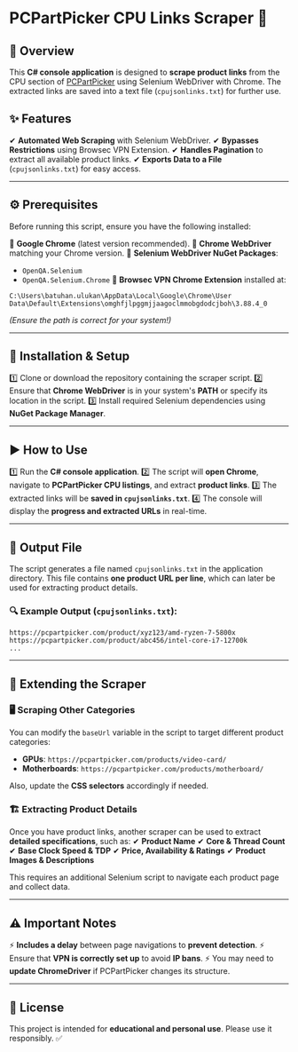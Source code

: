 # PCPartPicker CPU Links Scraper 🚀

## 📌 Overview
This **C# console application** is designed to **scrape product links** from the CPU section of [PCPartPicker](https://pcpartpicker.com/products/cpu/) using Selenium WebDriver with Chrome. The extracted links are saved into a text file (`cpujsonlinks.txt`) for further use.

## ✨ Features
✔ **Automated Web Scraping** with Selenium WebDriver.
✔ **Bypasses Restrictions** using Browsec VPN Extension.
✔ **Handles Pagination** to extract all available product links.
✔ **Exports Data to a File** (`cpujsonlinks.txt`) for easy access.

---

## ⚙ Prerequisites
Before running this script, ensure you have the following installed:

🔹 **Google Chrome** (latest version recommended).
🔹 **Chrome WebDriver** matching your Chrome version.
🔹 **Selenium WebDriver NuGet Packages**:
  - `OpenQA.Selenium`
  - `OpenQA.Selenium.Chrome`
🔹 **Browsec VPN Chrome Extension** installed at:
```
C:\Users\batuhan.ulukan\AppData\Local\Google\Chrome\User Data\Default\Extensions\omghfjlpggmjjaagoclmmobgdodcjboh\3.88.4_0
```
*(Ensure the path is correct for your system!)*

---

## 🚀 Installation & Setup
1️⃣ Clone or download the repository containing the scraper script.
2️⃣ Ensure that **Chrome WebDriver** is in your system's **PATH** or specify its location in the script.
3️⃣ Install required Selenium dependencies using **NuGet Package Manager**.

---

## ▶️ How to Use
1️⃣ Run the **C# console application**.
2️⃣ The script will **open Chrome**, navigate to **PCPartPicker CPU listings**, and extract **product links**.
3️⃣ The extracted links will be **saved in `cpujsonlinks.txt`**.
4️⃣ The console will display the **progress and extracted URLs** in real-time.

---

## 📂 Output File
The script generates a file named `cpujsonlinks.txt` in the application directory. This file contains **one product URL per line**, which can later be used for extracting product details.

### 🔍 Example Output (`cpujsonlinks.txt`):
```
https://pcpartpicker.com/product/xyz123/amd-ryzen-7-5800x
https://pcpartpicker.com/product/abc456/intel-core-i7-12700k
...
```

---

## 🔧 Extending the Scraper
### 🖥 Scraping Other Categories
You can modify the `baseUrl` variable in the script to target different product categories:
- **GPUs**: `https://pcpartpicker.com/products/video-card/`
- **Motherboards**: `https://pcpartpicker.com/products/motherboard/`

Also, update the **CSS selectors** accordingly if needed.

### 🏗 Extracting Product Details
Once you have product links, another scraper can be used to extract **detailed specifications**, such as:
✔ **Product Name**
✔ **Core & Thread Count**
✔ **Base Clock Speed & TDP**
✔ **Price, Availability & Ratings**
✔ **Product Images & Descriptions**

This requires an additional Selenium script to navigate each product page and collect data.

---

## ⚠️ Important Notes
⚡ **Includes a delay** between page navigations to **prevent detection**.
⚡ Ensure that **VPN is correctly set up** to avoid **IP bans**.
⚡ You may need to **update ChromeDriver** if PCPartPicker changes its structure.

---

## 📜 License
This project is intended for **educational and personal use**. Please use it responsibly. ✅

